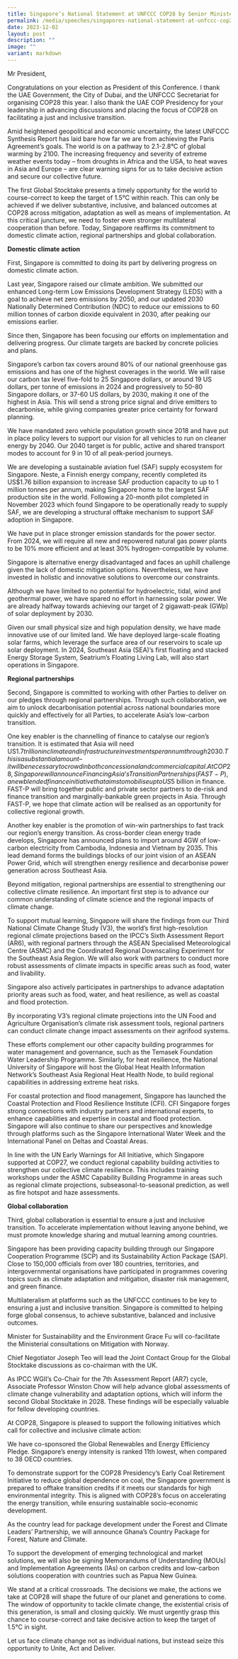 ```yaml
---
title: Singapore’s National Statement at UNFCCC COP28 by Senior Minister Teo Chee Hean
permalink: /media/speeches/singapores-national-statement-at-unfccc-cop28-by-senior-minister-teo-chee-hean/
date: 2023-12-02
layout: post
description: ""
image: ""
variant: markdown
---
```

Mr President,

Congratulations on your election as President of this Conference. I thank the UAE Government, the City of Dubai, and the UNFCCC Secretariat for organising COP28 this year. I also thank the UAE COP Presidency for your leadership in advancing discussions and placing the focus of COP28 on facilitating a just and inclusive transition.


Amid heightened geopolitical and economic uncertainty, the latest UNFCCC Synthesis Report has laid bare how far we are from achieving the Paris Agreement’s goals. The world is on a pathway to 2.1-2.8°C of global warming by 2100. The increasing frequency and severity of extreme weather events today – from droughts in Africa and the USA, to heat waves in Asia and Europe – are clear warning signs for us to take decisive action and secure our collective future.

The first Global Stocktake presents a timely opportunity for the world to course-correct to keep the target of 1.5°C within reach. This can only be achieved if we deliver substantive, inclusive, and balanced outcomes at COP28 across mitigation, adaptation as well as means of implementation. At this critical juncture, we need to foster even stronger multilateral cooperation than before. Today, Singapore reaffirms its commitment to domestic climate action, regional partnerships and global collaboration.


**Domestic climate action**

First, Singapore is committed to doing its part by delivering progress on domestic climate action. 

Last year, Singapore raised our climate ambition. We submitted our enhanced Long-term Low Emissions Development Strategy (LEDS) with a goal to achieve net zero emissions by 2050, and our updated 2030 Nationally Determined Contribution (NDC) to reduce our emissions to 60 million tonnes of carbon dioxide equivalent in 2030, after peaking our emissions earlier.  

Since then, Singapore has been focusing our efforts on implementation and delivering progress. Our climate targets are backed by concrete policies and plans.

Singapore’s carbon tax covers around 80% of our national greenhouse gas emissions and has one of the highest coverages in the world. We will raise our carbon tax level five-fold to 25 Singapore dollars, or around 19 US dollars, per tonne of emissions in 2024 and progressively to 50-80 Singapore dollars, or 37-60 US dollars, by 2030, making it one of the highest in Asia. This will send a strong price signal and drive emitters to decarbonise, while giving companies greater price certainty for forward planning. 

We have mandated zero vehicle population growth since 2018 and have put in place policy levers to support our vision for all vehicles to run on cleaner energy by 2040. Our 2040 target is for public, active and shared transport modes to account for 9 in 10 of all peak-period journeys.

We are developing a sustainable aviation fuel (SAF) supply ecosystem for Singapore. Neste, a Finnish energy company, recently completed its US$1.76 billion expansion to increase SAF production capacity to up to 1 million tonnes per annum, making Singapore home to the largest SAF production site in the world. Following a 20-month pilot completed in November 2023 which found Singapore to be operationally ready to supply SAF, we are developing a structural offtake mechanism to support SAF adoption in Singapore.

We have put in place stronger emission standards for the power sector. From 2024, we will require all new and repowered natural gas power plants to be 10% more efficient and at least 30% hydrogen-compatible by volume.

Singapore is alternative energy disadvantaged and faces an uphill challenge given the lack of domestic mitigation options. Nevertheless, we have invested in holistic and innovative solutions to overcome our constraints.   

Although we have limited to no potential for hydroelectric, tidal, wind and geothermal power, we have spared no effort in harnessing solar power. We are already halfway towards achieving our target of 2 gigawatt-peak (GWp) of solar deployment by 2030.

Given our small physical size and high population density, we have made innovative use of our limited land. We have deployed large-scale floating solar farms, which leverage the surface area of our reservoirs to scale up solar deployment. In 2024, Southeast Asia (SEA)’s first floating and stacked Energy Storage System, Seatrium’s Floating Living Lab, will also start operations in Singapore.


**Regional partnerships**

Second, Singapore is committed to working with other Parties to deliver on our pledges through regional partnerships. Through such collaboration, we aim to unlock decarbonisation potential across national boundaries more quickly and effectively for all Parties, to accelerate Asia’s low-carbon transition. 

One key enabler is the channelling of finance to catalyse our region’s transition. It is estimated that Asia will need US$1.7 trillion in climate and infrastructure investments per annum through 2030. This is a substantial amount – it will be necessary to crowd in both concessional and commercial capital. At COP28, Singapore will announce Financing Asia’s Transition Partnerships (FAST-P), a new blended finance initiative that aims to mobilise up to US$5 billion in finance. FAST-P will bring together public and private sector partners to de-risk and finance transition and marginally-bankable green projects in Asia. Through FAST-P, we hope that climate action will be realised as an opportunity for collective regional growth.

Another key enabler is the promotion of win-win partnerships to fast track our region’s energy transition. As cross-border clean energy trade develops, Singapore has announced plans to import around 4GW of low-carbon electricity from Cambodia, Indonesia and Vietnam by 2035.  This lead demand forms the buildings blocks of our joint vision of an ASEAN Power Grid, which will strengthen energy resilience and decarbonise power generation across Southeast Asia. 

Beyond mitigation, regional partnerships are essential to strengthening our collective climate resilience. An important first step is to advance our common understanding of climate science and the regional impacts of climate change.

To support mutual learning, Singapore will share the findings from our Third National Climate Change Study (V3), the world’s first high-resolution regional climate projections based on the IPCC’s Sixth Assessment Report (AR6), with regional partners through the ASEAN Specialised Meteorological Centre (ASMC) and the Coordinated Regional Downscaling Experiment for the Southeast Asia Region. We will also work with partners to conduct more robust assessments of climate impacts in specific areas such as food, water and livability.

Singapore also actively participates in partnerships to advance adaptation priority areas such as food, water, and heat resilience, as well as coastal and flood protection.

By incorporating V3’s regional climate projections into the UN Food and Agriculture Organisation’s climate risk assessment tools, regional partners can conduct climate change impact assessments on their agrifood systems.

These efforts complement our other capacity building programmes for water management and governance, such as the Temasek Foundation Water Leadership Programme. Similarly, for heat resilience, the National University of Singapore will host the Global Heat Health Information Network’s Southeast Asia Regional Heat Health Node, to build regional capabilities in addressing extreme heat risks. 

For coastal protection and flood management, Singapore has launched the Coastal Protection and Flood Resilience Institute (CFI). CFI Singapore forges strong connections with industry partners and international experts, to enhance capabilities and expertise in coastal and flood protection. Singapore will also continue to share our perspectives and knowledge through platforms such as the Singapore International Water Week and the International Panel on Deltas and Coastal Areas.

In line with the UN Early Warnings for All Initiative, which Singapore supported at COP27, we conduct regional capability building activities to strengthen our collective climate resilience.  This includes training workshops under the ASMC Capability Building Programme in areas such as regional climate projections, subseasonal-to-seasonal prediction, as well as fire hotspot and haze assessments.


**Global collaboration**

Third, global collaboration is essential to ensure a just and inclusive transition. To accelerate implementation without leaving anyone behind, we must promote knowledge sharing and mutual learning among countries.

Singapore has been providing capacity building through our Singapore Cooperation Programme (SCP) and its Sustainability Action Package (SAP). Close to 150,000 officials from over 180 countries, territories, and intergovernmental organisations have participated in programmes covering topics such as climate adaptation and mitigation, disaster risk management, and green finance.

Multilateralism at platforms such as the UNFCCC continues to be key to ensuring a just and inclusive transition. Singapore is committed to helping forge global consensus, to achieve substantive, balanced and inclusive outcomes.

Minister for Sustainability and the Environment Grace Fu will co-facilitate the Ministerial consultations on Mitigation with Norway. 

Chief Negotiator Joseph Teo will lead the Joint Contact Group for the Global Stocktake discussions as co-chairman with the UK.

As IPCC WGII’s Co-Chair for the 7th Assessment Report (AR7) cycle, Associate Professor Winston Chow will help advance global assessments of climate change vulnerability and adaptation options, which will inform the second Global Stocktake in 2028. These findings will be especially valuable for fellow developing countries.

At COP28, Singapore is pleased to support the following initiatives which call for collective and inclusive climate action:

We have co-sponsored the Global Renewables and Energy Efficiency Pledge. Singapore’s energy intensity is ranked 11th lowest, when compared to 38 OECD countries.

To demonstrate support for the COP28 Presidency’s Early Coal Retirement Initiative to reduce global dependence on coal, the Singapore government is prepared to offtake transition credits if it meets our standards for high environmental integrity. This is aligned with COP28’s focus on accelerating the energy transition, while ensuring sustainable socio-economic development.

As the country lead for package development under the Forest and Climate Leaders’ Partnership, we will announce Ghana’s Country Package for Forest, Nature and Climate.

To support the development of emerging technological and market solutions, we will also be signing Memorandums of Understanding (MOUs) and Implementation Agreements (IAs) on carbon credits and low-carbon solutions cooperation with countries such as Papua New Guinea.
                        
We stand at a critical crossroads. The decisions we make, the actions we take at COP28 will shape the future of our planet and generations to come. The window of opportunity to tackle climate change, the existential crisis of this generation, is small and closing quickly. We must urgently grasp this chance to course-correct and take decisive action to keep the target of 1.5°C in sight. 

Let us face climate change not as individual nations, but instead seize this opportunity to Unite, Act and Deliver.